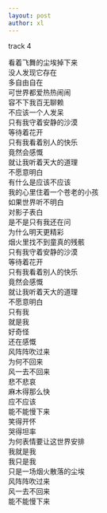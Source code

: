 ```yaml
---
layout: post
author: xl
---
```

track 4

看着飞舞的尘埃掉下来  
没人发现它存在  
多自由自在  
可世界都爱热热闹闹  
容不下我百无聊赖  
不应该一个人发呆  
只有我守着安静的沙漠  
等待着花开  
只有我看着别人的快乐  
竟然会感慨  
就让我听着天大的道理  
不愿意明白  
有什么是应该不应该  
我的心里住着一个苍老的小孩  
如果世界听不明白  
对影子表白  
是不是只有我还在问  
为什么明天更精彩  
烟火里找不到童真的残骸  
只有我守着安静的沙漠  
等待着花开  
只有我看着别人的快乐  
竟然会感慨  
就让我听着天大的道理  
不愿意明白  
只有我  
就是我  
好奇怪  
还在感慨  
风阵阵吹过来  
为何不回来  
风一去不回来  
悲不悲哀  
麻木得那么快  
应不应该  
能不能慢下来  
笑得开怀  
哭得坦率  
为何表情要让这世界安排  
我就是我  
我只是我  
只是一场烟火散落的尘埃  
风阵阵吹过来  
风一去不回来  
能不能慢下来  